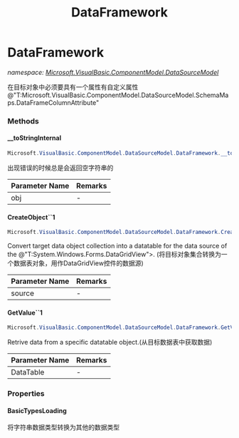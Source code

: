 ﻿---
title: DataFramework
---

# DataFramework
_namespace: [Microsoft.VisualBasic.ComponentModel.DataSourceModel](N-Microsoft.VisualBasic.ComponentModel.DataSourceModel.html)_

在目标对象中必须要具有一个属性有自定义属性@"T:Microsoft.VisualBasic.ComponentModel.DataSourceModel.SchemaMaps.DataFrameColumnAttribute"



### Methods

#### __toStringInternal
```csharp
Microsoft.VisualBasic.ComponentModel.DataSourceModel.DataFramework.__toStringInternal(System.Object)
```
出现错误的时候总是会返回空字符串的

|Parameter Name|Remarks|
|--------------|-------|
|obj|-|


#### CreateObject``1
```csharp
Microsoft.VisualBasic.ComponentModel.DataSourceModel.DataFramework.CreateObject``1(System.Collections.Generic.IEnumerable{``0})
```
Convert target data object collection into a datatable for the data source of the @"T:System.Windows.Forms.DataGridView">.
 (将目标对象集合转换为一个数据表对象，用作DataGridView控件的数据源)

|Parameter Name|Remarks|
|--------------|-------|
|source|-|


#### GetValue``1
```csharp
Microsoft.VisualBasic.ComponentModel.DataSourceModel.DataFramework.GetValue``1(System.Data.DataTable)
```
Retrive data from a specific datatable object.(从目标数据表中获取数据)

|Parameter Name|Remarks|
|--------------|-------|
|DataTable|-|



### Properties

#### BasicTypesLoading
将字符串数据类型转换为其他的数据类型
